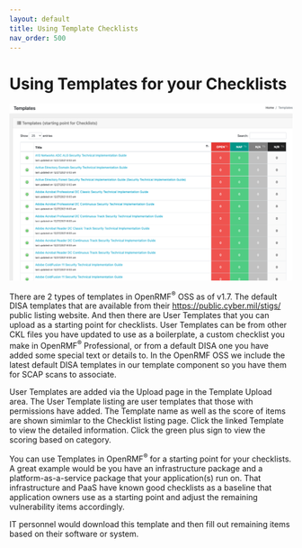 ```yaml
---
layout: default
title: Using Template Checklists
nav_order: 500
---
```


# Using Templates for your Checklists

![OpenRMF Templates](./assets/templates.png)

There are 2 types of templates in OpenRMF<sup>&reg;</sup> OSS as of v1.7. The default DISA templates that are available from their https://public.cyber.mil/stigs/ public listing website. And then there are User Templates that you can upload as a starting point for checklists. User Templates can be from other CKL files you have updated to use as a boilerplate, a custom checklist you make in OpenRMF<sup>&reg;</sup> Professional, or from a default DISA one you have added some special text or details to. In the OpenRMF OSS we include the latest default DISA templates in our template component so you have them for SCAP scans to associate.

User Templates are added via the Upload page in the Template Upload area. The User Template listing are user templates that those with permissions have added. The Template name as well as the score of items are shown simimlar to the Checklist listing page. Click the linked Template to view the detailed information. Click the green plus sign to view the scoring based on category. 

You can use Templates in OpenRMF<sup>&reg;</sup> for a starting point for your checklists. A great example would be you have an infrastructure package and a platform-as-a-service package that your application(s) run on. That infrastructure and PaaS have known good checklists as a baseline that application owners use as a starting point and adjust the remaining vulnerability items accordingly. 

IT personnel would download this template and then fill out remaining items based on their software or system.